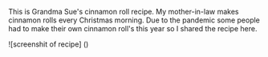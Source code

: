 This is Grandma Sue's cinnamon roll recipe. My mother-in-law makes cinnamon rolls every Christmas morning. Due to the pandemic some people had to make their own cinnamon roll's this year so I shared the recipe here.

![screenshit of recipe] ()
